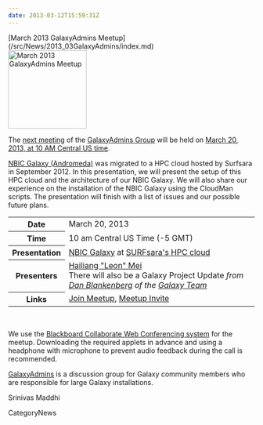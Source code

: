 ```yaml
---
date: 2013-03-12T15:59:31Z
---
```

<div class='newsItemHeader'>[March 2013 GalaxyAdmins Meetup](/src/News/2013_03GalaxyAdmins/index.md)</div>

<div class='right'><a href='/Community/GalaxyAdmins/Meetups/2013_03_20'><img src='/Images/Logos/GalaxyAdmins.png' alt='March 2013 GalaxyAdmins Meetup' width="160" /></a> </div>

The [next meeting](/src/Community/GalaxyAdmins/Meetups/2013_03_20/index.md) of the [GalaxyAdmins Group](/Community/GalaxyAdmins) will be held on [March 20, 2013, at 10 AM Central US time](/src/Community/GalaxyAdmins/Meetups/2013_03_20/index.md). 

[NBIC Galaxy (Andromeda)](http://galaxy.nbic.nl/) was migrated to a HPC cloud hosted by Surfsara in September 2012. In this presentation, we will present the setup of this HPC cloud and the architecture of our NBIC Galaxy. We will also share our experience on the installation of the NBIC Galaxy using the CloudMan scripts. The presentation will finish with a list of issues and our possible future plans.

<table>
  <tr>
    <th> Date </th>
    <td> March 20, 2013 </td>
  </tr>
  <tr>
    <th> Time </th>
    <td> 10 am Central US Time (-5 GMT) </td>
  </tr>
  <tr>
    <th> Presentation </th>
    <td> </em><a href='http://galaxy.nbic.nl/'>NBIC Galaxy</a> at <a href='https://www.surfsara.nl/'>SURFsara's HPC cloud</a><em>  </td>
  </tr>
  <tr>
    <th> Presenters </th>
    <td> <a href="mailto:hailiang DOT mei AT nbic DOT nl">Hailiang "Leon" Mei</a><br />There will also be a </em>Galaxy Project Update<em> from <a href='/Dan'>Dan Blankenberg</a> of the <a href='/GalaxyTeam'>Galaxy Team</a> </td>
  </tr>
  <tr>
    <th> Links </th>
    <td> </em><a href='https://globalcampus.uiowa.edu:443/join_meeting.html?meetingId=1262344508128'>Join Meetup</a>, <a href='https://globalcampus.uiowa.edu:443/build_calendar.event?meetingId=1262344508128'>Meetup Invite</a><em> </td>
  </tr>
</table>


<br />

We use the [Blackboard Collaborate Web Conferencing system](/src/Community/GalaxyAdmins/Meetups/WebinarTech/index.md) for the meetup. Downloading the required applets in advance and using a headphone with microphone to prevent audio feedback during the call is recommended.

[GalaxyAdmins](/src/Community/GalaxyAdmins/index.md) is a discussion group for Galaxy community members who are responsible for large Galaxy installations. 

Srinivas Maddhi


CategoryNews
